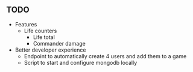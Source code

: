 ## TODO

- Features
  - Life counters
    - Life total
    - Commander damage
- Better developer experience
  - Endpoint to automatically create 4 users and add them to a game
  - Script to start and configure mongodb locally
